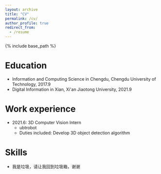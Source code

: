 ```yaml
---
layout: archive
title: "CV"
permalink: /cv/
author_profile: true
redirect_from:
  - /resume
---
```


{% include base_path %}

Education
======
* Information and Computing Science in Chengdu, Chengdu University of Technology, 2017.9
* Digital Information in Xian, Xi'an Jiaotong University, 2021.9
<!-- * Ph.D in Version Control Theory, GitHub University, 2018 (expected) -->

Work experience
======
* 2021.6: 3D Computer Vision Intern
  * ubtrobot
  * Duties included: Develop 3D object detection algorithm
  <!-- * Supervisor: Professor Git -->

<!-- * Fall 2015: Research Assistant
  * Github University
  * Duties included: Merging pull requests
  * Supervisor: Professor Hub -->
  
Skills
======
* 我是垃圾，请让我回到垃圾箱，谢谢
<!-- * Skill 1
* Skill 2
  * Sub-skill 2.1
  * Sub-skill 2.2
  * Sub-skill 2.3
* Skill 3

Publications
======
  <ul>{% for post in site.publications %}
    {% include archive-single-cv.html %}
  {% endfor %}</ul>
  
Talks
======
  <ul>{% for post in site.talks %}
    {% include archive-single-talk-cv.html %}
  {% endfor %}</ul>
  
Teaching
======
  <ul>{% for post in site.teaching %}
    {% include archive-single-cv.html %}
  {% endfor %}</ul>
  
Service and leadership
======
* Currently signed in to 43 different slack teams -->

